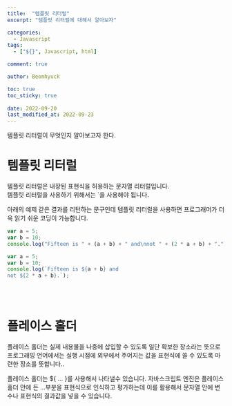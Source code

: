 ```yaml
---
title:  "템플릿 리터럴"
excerpt: "템플릿 리터럴에 대해서 알아보자"

categories:
  - Javascript
tags:
  - ["${}", Javascript, html]

comment: true

author: Beomhyuck

toc: true
toc_sticky: true
 
date: 2022-09-20
last_modified_at: 2022-09-23
---
```


템플릿 리터럴이 무엇인지 알아보고자 한다.

템플릿 리터럴
===

템플릿 리터럴은 내장된 표현식을 허용하는 문자열 리터럴입니다.   
템플릿 리터럴을 사용하기 위해서는 \`을 사용해야 됩니다.   

아래의 예제 같은 결과를 리턴하는 문구인데 템플릿 리터럴을 사용하면 프로그래머가 더욱 읽기 쉬운 코딩이 가능합니다.    


```javascript
var a = 5;
var b = 10;
console.log("Fifteen is " + (a + b) + " and\nnot " + (2 * a + b) + ".");

var a = 5;
var b = 10;
console.log(`Fifteen is ${a + b} and
not ${2 * a + b}.`);
```

<br><br>

플레이스 홀더
===
플레이스 홀더는 실제 내용물을 나중에 삽입할 수 있도록 일단 확보한 장소라는 뜻으로 프로그래밍 언어에서는 실행 시점에 외부에서 주어지는 값을 표현식에 쓸 수 있도록 마련한 장소를 뜻합니다..

플레이스 홀더는 ${ ... }를 사용해서 나타낼수 있습니다.
자바스크립트 엔진은 플레이스 홀더 안에 든 ...부분을 표현식으로 인식하고 평가하는데
이를 활용해서 문자열 안에 변수나 표현식의 결과값을 넣을 수 있습니다.



